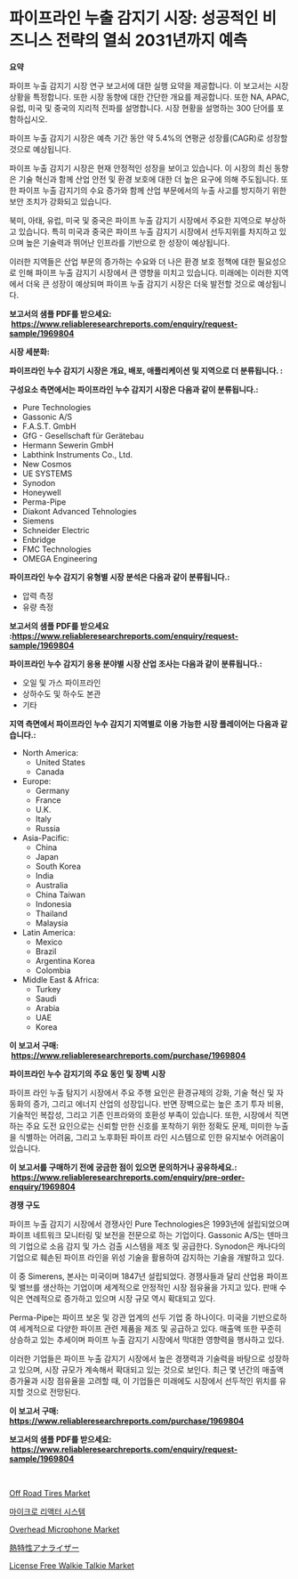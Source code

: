 <p><h1>파이프라인 누출 감지기 시장: 성공적인 비즈니스 전략의 열쇠 2031년까지 예측</h1></p><p><strong>요약</strong></p>
<p><p>파이프 누출 감지기 시장 연구 보고서에 대한 실행 요약을 제공합니다. 이 보고서는 시장 상황을 특정합니다. 또한 시장 동향에 대한 간단한 개요를 제공합니다. 또한 NA, APAC, 유럽, 미국 및 중국의 지리적 전파를 설명합니다. 시장 현황을 설명하는 300 단어를 포함하십시오.</p><p>파이프 누출 감지기 시장은 예측 기간 동안 약 5.4%의 연평균 성장률(CAGR)로 성장할 것으로 예상됩니다.</p><p>파이프 누출 감지기 시장은 현재 안정적인 성장을 보이고 있습니다. 이 시장의 최신 동향은 기술 혁신과 함께 산업 안전 및 환경 보호에 대한 더 높은 요구에 의해 주도됩니다. 또한 파이프 누출 감지기의 수요 증가와 함께 산업 부문에서의 누출 사고를 방지하기 위한 보안 조치가 강화되고 있습니다.</p><p>북미, 아태, 유럽, 미국 및 중국은 파이프 누출 감지기 시장에서 주요한 지역으로 부상하고 있습니다. 특히 미국과 중국은 파이프 누출 감지기 시장에서 선두지위를 차지하고 있으며 높은 기술력과 뛰어난 인프라를 기반으로 한 성장이 예상됩니다.</p><p>이러한 지역들은 산업 부문의 증가하는 수요와 더 나은 환경 보호 정책에 대한 필요성으로 인해 파이프 누출 감지기 시장에서 큰 영향을 미치고 있습니다. 미래에는 이러한 지역에서 더욱 큰 성장이 예상되며 파이프 누출 감지기 시장은 더욱 발전할 것으로 예상됩니다.</p></p>
<p><strong>보고서의 샘플 PDF를 받으세요: &nbsp;<a href="https://www.reliableresearchreports.com/enquiry/request-sample/1969804">https://www.reliableresearchreports.com/enquiry/request-sample/1969804</a></strong></p>
<p><strong>시장 세분화:</strong></p>
<p><strong> 파이프라인 누수 감지기 시장은 개요, 배포, 애플리케이션 및 지역으로 더 분류됩니다. :</strong></p>
<p><strong>구성요소 측면에서는 파이프라인 누수 감지기 시장은 다음과 같이 분류됩니다.:</strong></p>
<p><ul><li>Pure Technologies</li><li>Gassonic A/S</li><li>F.A.S.T. GmbH</li><li>GfG - Gesellschaft für Gerätebau</li><li>Hermann Sewerin GmbH</li><li>Labthink Instruments Co., Ltd.</li><li>New Cosmos</li><li>UE SYSTEMS</li><li>Synodon</li><li>Honeywell</li><li>Perma-Pipe</li><li>Diakont Advanced Tehnologies</li><li>Siemens</li><li>Schneider Electric</li><li>Enbridge</li><li>FMC Technologies</li><li>OMEGA Engineering</li></ul></p>
<p><strong> 파이프라인 누수 감지기 유형별 시장 분석은 다음과 같이 분류됩니다.:</strong></p>
<p><ul><li>압력 측정</li><li>유량 측정</li></ul></p>
<p><strong>보고서의 샘플 PDF를 받으세요 :<a href="https://www.reliableresearchreports.com/enquiry/request-sample/1969804">https://www.reliableresearchreports.com/enquiry/request-sample/1969804</a></strong></p>
<p><strong> 파이프라인 누수 감지기 응용 분야별 시장 산업 조사는 다음과 같이 분류됩니다.:</strong></p>
<p><ul><li>오일 및 가스 파이프라인</li><li>상하수도 및 하수도 본관</li><li>기타</li></ul></p>
<p><strong>지역 측면에서 파이프라인 누수 감지기 지역별로 이용 가능한 시장 플레이어는 다음과 같습니다.:</strong></p>
<p><ul>
    <li>
        North America:
        <ul>
            <li>United States</li>
            <li>Canada</li>
        </ul>
    </li>
    <li>
        Europe:
        <ul>
            <li>Germany</li>
            <li>France</li>
            <li>U.K.</li>
            <li>Italy</li>
            <li>Russia</li>
        </ul>
    </li>
    <li>
        Asia-Pacific:
        <ul>
            <li>China</li>
            <li>Japan</li>
            <li>South Korea</li>
            <li>India</li>
            <li>Australia</li>
            <li>China Taiwan</li>
            <li>Indonesia</li>
            <li>Thailand</li>
            <li>Malaysia</li>
        </ul>
    </li>
    <li>
        Latin America:
        <ul>
            <li>Mexico</li>
            <li>Brazil</li>
            <li>Argentina Korea</li>
            <li>Colombia</li>
        </ul>
    </li>
    <li>
        Middle East & Africa:
        <ul>
            <li>Turkey</li>
            <li>Saudi</li>
            <li>Arabia</li>
            <li>UAE</li>
            <li>Korea</li>
        </ul>
    </li>
    </ul></p>
<p><strong>이 보고서 구매: &nbsp;<a href="https://www.reliableresearchreports.com/purchase/1969804">https://www.reliableresearchreports.com/purchase/1969804</a></strong></p>
<p><strong>파이프라인 누수 감지기의 주요 동인 및 장벽 시장</strong></p>
<p><p>파이프 라인 누출 탐지기 시장에서 주요 주행 요인은 환경규제의 강화, 기술 혁신 및 자동화의 증가, 그리고 에너지 산업의 성장입니다. 반면 장벽으로는 높은 초기 투자 비용, 기술적인 복잡성, 그리고 기존 인프라와의 호환성 부족이 있습니다. 또한, 시장에서 직면하는 주요 도전 요인으로는 신뢰할 만한 신호를 포착하기 위한 정확도 문제, 미미한 누출을 식별하는 어려움, 그리고 노후화된 파이프 라인 시스템으로 인한 유지보수 어려움이 있습니다.</p></p>
<p><strong>이 보고서를 구매하기 전에 궁금한 점이 있으면 문의하거나 공유하세요.: &nbsp;<a href="https://www.reliableresearchreports.com/enquiry/pre-order-enquiry/1969804">https://www.reliableresearchreports.com/enquiry/pre-order-enquiry/1969804</a></strong></p>
<p><strong>경쟁 구도</strong></p>
<p><p>파이프 누출 감지기 시장에서 경쟁사인 Pure Technologies은 1993년에 설립되었으며 파이프 네트워크 모니터링 및 보전을 전문으로 하는 기업이다. Gassonic A/S는 덴마크의 기업으로 소음 감지 및 가스 검출 시스템을 제조 및 공급한다. Synodon은 캐나다의 기업으로 훼손된 파이프 라인을 위성 기술을 활용하여 감지하는 기술을 개발하고 있다.</p><p>이 중 Simerens, 본사는 미국이며 1847년 설립되었다. 경쟁사들과 달리 산업용 파이프 및 밸브를 생산하는 기업이며 세계적으로 안정적인 시장 점유율을 가지고 있다. 판매 수익은 연례적으로 증가하고 있으며 시장 규모 역시 확대되고 있다.</p><p>Perma-Pipe는 파이프 보온 및 강관 업계의 선두 기업 중 하나이다. 미국을 기반으로하여 세계적으로 다양한 파이프 관련 제품을 제조 및 공급하고 있다. 매출액 또한 꾸준히 상승하고 있는 추세이며 파이프 누출 감지기 시장에서 막대한 영향력을 행사하고 있다.</p><p>이러한 기업들은 파이프 누출 감지기 시장에서 높은 경쟁력과 기술력을 바탕으로 성장하고 있으며, 시장 규모가 계속해서 확대되고 있는 것으로 보인다. 최근 몇 년간의 매출액 증가율과 시장 점유율을 고려할 때, 이 기업들은 미래에도 시장에서 선두적인 위치를 유지할 것으로 전망된다.</p></p>
<p><strong>이 보고서 구매: &nbsp; <a href="https://www.reliableresearchreports.com/purchase/1969804">https://www.reliableresearchreports.com/purchase/1969804</a></strong></p>
<p><strong>보고서의 샘플 PDF를 받으세요: &nbsp;<a href="https://www.reliableresearchreports.com/enquiry/request-sample/1969804">https://www.reliableresearchreports.com/enquiry/request-sample/1969804</a></strong><strong></strong></p>
<p>&nbsp;</p>
<p><p><a href="https://issuu.com/reportprime-2/docs/off-road-tires-market-size-2030.pptx">Off Road Tires Market</a></p><p><a href="https://medium.com/@dewayneber2023/%EB%A7%88%EC%9D%B4%ED%81%AC%EB%A1%9C-%EB%A6%AC%EC%95%A1%ED%84%B0-%EC%8B%9C%EC%8A%A4%ED%85%9C-%EC%8B%9C%EC%9E%A5-%EB%B3%B4%EA%B3%A0%EC%84%9C%EB%8A%94-%EC%9D%B4-%EC%8B%9C%EC%9E%A5%EC%9D%98-%EC%B5%9C%EC%8B%A0-%ED%8A%B8%EB%A0%8C%EB%93%9C%EC%99%80-%EC%84%B1%EC%9E%A5-%EA%B8%B0%ED%9A%8C%EB%A5%BC-%EB%B3%B4%EC%97%AC%EC%A4%8D%EB%8B%88%EB%8B%A4-98037834ec4b">마이크로 리액터 시스템</a></p><p><a href="https://github.com/marloy8/Market-Research-Report-List-3/blob/main/overhead-microphone-market.md">Overhead Microphone Market</a></p><p><a href="https://github.com/dzy793153605/Market-Research-Report-List-1/blob/main/214540511898.md">熱特性アナライザー</a></p><p><a href="https://github.com/jj19131/Market-Research-Report-List-2/blob/main/license-free-walkie-talkie-market.md">License Free Walkie Talkie Market</a></p></p>